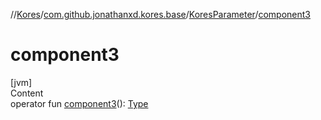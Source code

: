 //[Kores](../../index.md)/[com.github.jonathanxd.kores.base](../index.md)/[KoresParameter](index.md)/[component3](component3.md)



# component3  
[jvm]  
Content  
operator fun [component3](component3.md)(): [Type](https://docs.oracle.com/javase/8/docs/api/java/lang/reflect/Type.html)  



